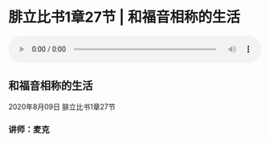 # 腓立比书1章27节 | 和福音相称的生活

<audio style="width: 100%;" preload="false" controls controlslist="nodownload"><source src="https://file.simai.life/audio/mp3/2020/200809_002.mp3" type="audio/mpeg">Your browser does not support the audio element.</audio>

## 和福音相称的生活
2020年8月09日 
腓立比书1章27节
### 讲师：麦克


